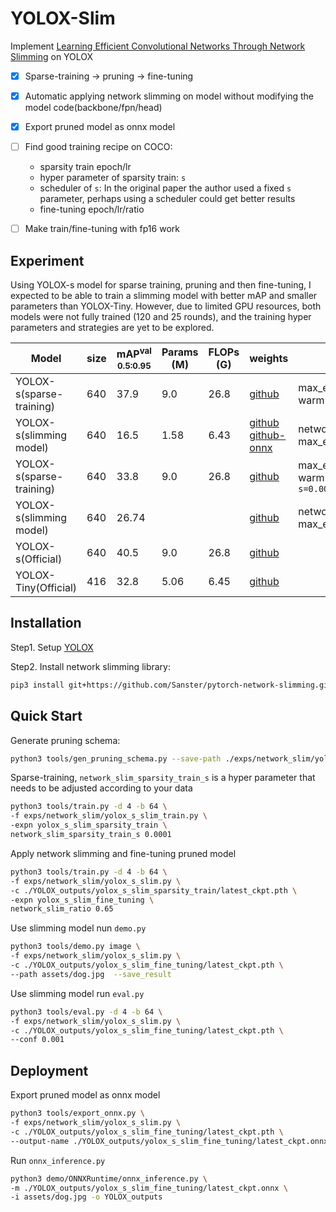 # YOLOX-Slim
Implement [Learning Efficient Convolutional Networks Through Network Slimming](http://openaccess.thecvf.com/content_iccv_2017/html/Liu_Learning_Efficient_Convolutional_ICCV_2017_paper.html) on YOLOX

- [x] Sparse-training -> pruning -> fine-tuning
- [x] Automatic applying network slimming on model without modifying the model code(backbone/fpn/head)
- [x] Export pruned model as onnx model
- [ ] Find good training recipe on COCO:
    - sparsity train epoch/lr
    - hyper parameter of sparsity train: `s`
    - scheduler of `s`: In the original paper the author used a fixed `s` parameter, perhaps using a scheduler could get better results
    - fine-tuning epoch/lr/ratio
- [ ] Make train/fine-tuning with fp16 work


## Experiment
Using YOLOX-s model for sparse training, pruning and then fine-tuning, 
I expected to be able to train a slimming model with better mAP and smaller parameters than YOLOX-Tiny.
However, due to limited GPU resources, both models were not fully trained (120 and 25 rounds), 
and the training hyper parameters and strategies are yet to be explored.

| Model | size | mAP<sup>val<br>0.5:0.95 |  Params<br>(M) | FLOPs<br>(G) | weights | notes |
|-------|------|-------------------------|----------------|--------------|---------|-------|
|YOLOX-s(sparse-training) |640  | 37.9 | 9.0 | 26.8 | [github](https://github.com/Sanster/models/raw/master/YOLOX/yolox_s_slim_sparsity_train/latest_ckpt.pth) | max_epoch 120, linear warm up to `s=0.0001`|
|YOLOX-s(slimming model) |640  |16.5  | 1.58  | 6.43 | [github](https://github.com/Sanster/models/raw/master/YOLOX/yolox_s_slim_fine_tuning/latest_ckpt.pth) [github-onnx](https://github.com/Sanster/models/raw/master/YOLOX/yolox_s_slim_fine_tuning/latest_ckpt.onnx)| network_slim_ratio=0.65, max_epoch=25 |
|YOLOX-s(sparse-training) |640  | 33.8 | 9.0 | 26.8 | [github](https://github.com/Sanster/models/blob/master/YOLOX/yolox_s0.0002_warmup_10/latest_ckpt_s0.0002_warmup_10.pth) | max_epoch 80, linear warm up 10 epoch `s=0.0002`|
|YOLOX-s(slimming model) |640  |26.74  |   |  | [github](https://github.com/Sanster/models/blob/master/YOLOX/yolox_s0.0002_warmup_10/latest_ckpt_s0.0002_warmup_10_fine_tuning_0.6.pth)| network_slim_ratio=0.6, max_epoch=80 |
|YOLOX-s(Official)    |640  |40.5 | 9.0 | 26.8 | [github](https://github.com/Megvii-BaseDetection/YOLOX/releases/download/0.1.1rc0/yolox_s.pth) |
|YOLOX-Tiny(Official) |416  |32.8 | 5.06 | 6.45 | [github](https://github.com/Megvii-BaseDetection/YOLOX/releases/download/0.1.1rc0/yolox_tiny.pth) |


## Installation

Step1. Setup [YOLOX](https://github.com/Megvii-BaseDetection/YOLOX#quick-start)

Step2. Install network slimming library:

```bash
pip3 install git+https://github.com/Sanster/pytorch-network-slimming.git@0.2.0
```

## Quick Start

Generate pruning schema:
```bash
python3 tools/gen_pruning_schema.py --save-path ./exps/network_slim/yolox_s_schema.json --name yolox-s 
```

Sparse-training, `network_slim_sparsity_train_s` is a hyper parameter that needs to be adjusted according to your data
```bash
python3 tools/train.py -d 4 -b 64 \
-f exps/network_slim/yolox_s_slim_train.py \
-expn yolox_s_slim_sparsity_train \
network_slim_sparsity_train_s 0.0001
```

Apply network slimming and fine-tuning pruned model
```bash
python3 tools/train.py -d 4 -b 64 \
-f exps/network_slim/yolox_s_slim.py \
-c ./YOLOX_outputs/yolox_s_slim_sparsity_train/latest_ckpt.pth \
-expn yolox_s_slim_fine_tuning \
network_slim_ratio 0.65
```

Use slimming model nun `demo.py`
```bash
python3 tools/demo.py image \
-f exps/network_slim/yolox_s_slim.py \
-c ./YOLOX_outputs/yolox_s_slim_fine_tuning/latest_ckpt.pth \
--path assets/dog.jpg  --save_result
```

Use slimming model run `eval.py`
```bash
python3 tools/eval.py -d 4 -b 64 \
-f exps/network_slim/yolox_s_slim.py \
-c ./YOLOX_outputs/yolox_s_slim_fine_tuning/latest_ckpt.pth \
--conf 0.001
```

## Deployment
Export pruned model as onnx model
```bash
python3 tools/export_onnx.py \
-f exps/network_slim/yolox_s_slim.py \
-c ./YOLOX_outputs/yolox_s_slim_fine_tuning/latest_ckpt.pth \
--output-name ./YOLOX_outputs/yolox_s_slim_fine_tuning/latest_ckpt.onnx
```

Run `onnx_inference.py`
```bash
python3 demo/ONNXRuntime/onnx_inference.py \
-m ./YOLOX_outputs/yolox_s_slim_fine_tuning/latest_ckpt.onnx \
-i assets/dog.jpg -o YOLOX_outputs
```
